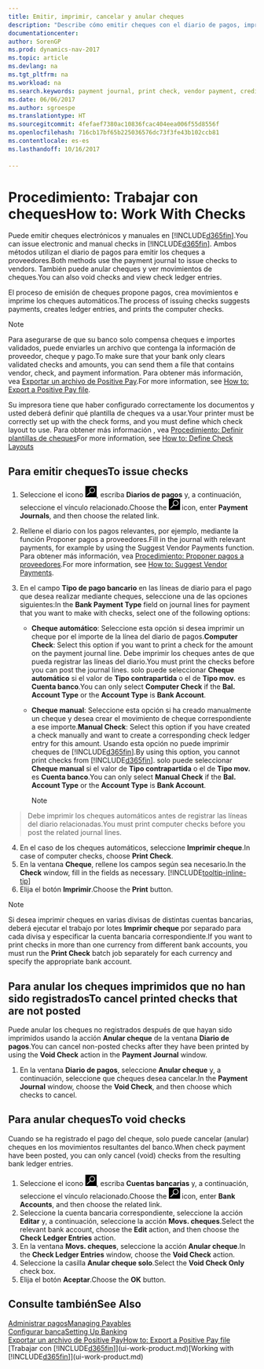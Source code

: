 ```yaml
---
title: Emitir, imprimir, cancelar y anular cheques
description: "Describe cómo emitir cheques con el diario de pagos, imprimir cheques y anular o ver movimientos de cheques en Dynamics NAV."
documentationcenter: 
author: SorenGP
ms.prod: dynamics-nav-2017
ms.topic: article
ms.devlang: na
ms.tgt_pltfrm: na
ms.workload: na
ms.search.keywords: payment journal, print check, vendor payment, creditor, debt, balance due, AP
ms.date: 06/06/2017
ms.author: sgroespe
ms.translationtype: HT
ms.sourcegitcommit: 4fefaef7380ac10836fcac404eea006f55d8556f
ms.openlocfilehash: 716cb17bf65b225036576dc73f3fe43b102ccb81
ms.contentlocale: es-es
ms.lasthandoff: 10/16/2017

---
```

# <a name="how-to-work-with-checks"></a><span data-ttu-id="026d9-103">Procedimiento: Trabajar con cheques</span><span class="sxs-lookup"><span data-stu-id="026d9-103">How to: Work With Checks</span></span>
<span data-ttu-id="026d9-104">Puede emitir cheques electrónicos y manuales en [!INCLUDE[d365fin](includes/d365fin_md.md)].</span><span class="sxs-lookup"><span data-stu-id="026d9-104">You can issue electronic and manual checks in [!INCLUDE[d365fin](includes/d365fin_md.md)].</span></span> <span data-ttu-id="026d9-105">Ambos métodos utilizan el diario de pagos para emitir los cheques a proveedores.</span><span class="sxs-lookup"><span data-stu-id="026d9-105">Both methods use the payment journal to issue checks to vendors.</span></span> <span data-ttu-id="026d9-106">También puede anular cheques y ver movimientos de cheques.</span><span class="sxs-lookup"><span data-stu-id="026d9-106">You can also void checks and view check ledger entries.</span></span>

<span data-ttu-id="026d9-107">El proceso de emisión de cheques propone pagos, crea movimientos e imprime los cheques automáticos.</span><span class="sxs-lookup"><span data-stu-id="026d9-107">The process of issuing checks suggests payments, creates ledger entries, and prints the computer checks.</span></span>

> [!NOTE]  
>   <span data-ttu-id="026d9-108">Para asegurarse de que su banco solo compensa cheques e importes validados, puede enviarles un archivo que contenga la información de proveedor, cheque y pago.</span><span class="sxs-lookup"><span data-stu-id="026d9-108">To make sure that your bank only clears validated checks and amounts, you can send them a file that contains vendor, check, and payment information.</span></span> <span data-ttu-id="026d9-109">Para obtener más información, vea [Exportar un archivo de Positive Pay](finance-how-positive-pay.md).</span><span class="sxs-lookup"><span data-stu-id="026d9-109">For more information, see [How to: Export a Positive Pay file](finance-how-positive-pay.md).</span></span>

<span data-ttu-id="026d9-110">Su impresora tiene que haber configurado correctamente los documentos y usted deberá definir qué plantilla de cheques va a usar.</span><span class="sxs-lookup"><span data-stu-id="026d9-110">Your printer must be correctly set up with the check forms, and you must define which check layout to use.</span></span> <span data-ttu-id="026d9-111">Para obtener más información , vea [Procedimiento: Definir plantillas de cheques](finance-how-define-check-layouts.md)</span><span class="sxs-lookup"><span data-stu-id="026d9-111">For more information, see [How to: Define Check Layouts](finance-how-define-check-layouts.md)</span></span>

## <a name="to-issue-checks"></a><span data-ttu-id="026d9-112">Para emitir cheques</span><span class="sxs-lookup"><span data-stu-id="026d9-112">To issue checks</span></span>
1. <span data-ttu-id="026d9-113">Seleccione el icono ![Buscar página o informe](media/ui-search/search_small.png "icono Buscar página o informe"), escriba **Diarios de pagos** y, a continuación, seleccione el vínculo relacionado.</span><span class="sxs-lookup"><span data-stu-id="026d9-113">Choose the ![Search for Page or Report](media/ui-search/search_small.png "Search for Page or Report icon") icon, enter **Payment Journals**, and then choose the related link.</span></span>
2. <span data-ttu-id="026d9-114">Rellene el diario con los pagos relevantes, por ejemplo, mediante la función Proponer pagos a proveedores.</span><span class="sxs-lookup"><span data-stu-id="026d9-114">Fill in the journal with relevant payments, for example by using the Suggest Vendor Payments function.</span></span> <span data-ttu-id="026d9-115">Para obtener más información, vea [Procedimiento: Proponer pagos a proveedores](payables-how-suggest-vendor-payments.md).</span><span class="sxs-lookup"><span data-stu-id="026d9-115">For more information, see [How to: Suggest Vendor Payments](payables-how-suggest-vendor-payments.md).</span></span>
3. <span data-ttu-id="026d9-116">En el campo **Tipo de pago bancario** en las líneas de diario para el pago que desea realizar mediante cheques, seleccione una de las opciones siguientes:</span><span class="sxs-lookup"><span data-stu-id="026d9-116">In the **Bank Payment Type** field on journal lines for payment that you want to make with checks, select one of the following options:</span></span>

   * <span data-ttu-id="026d9-117">**Cheque automático**: Seleccione esta opción si desea imprimir un cheque por el importe de la línea del diario de pagos.</span><span class="sxs-lookup"><span data-stu-id="026d9-117">**Computer Check**: Select this option if you want to print a check for the amount on the payment journal line.</span></span> <span data-ttu-id="026d9-118">Debe imprimir los cheques antes de que pueda registrar las líneas del diario.</span><span class="sxs-lookup"><span data-stu-id="026d9-118">You must print the checks before you can post the journal lines.</span></span> <span data-ttu-id="026d9-119">solo puede seleccionar **Cheque automático** si el valor de **Tipo contrapartida** o el de **Tipo mov.** es **Cuenta banco**.</span><span class="sxs-lookup"><span data-stu-id="026d9-119">You can only select **Computer Check** if the **Bal. Account Type** or the **Account Type** is **Bank Account**.</span></span>
   * <span data-ttu-id="026d9-120">**Cheque manual**: Seleccione esta opción si ha creado manualmente un cheque y desea crear el movimiento de cheque correspondiente a ese importe.</span><span class="sxs-lookup"><span data-stu-id="026d9-120">**Manual Check**: Select this option if you have created a check manually and want to create a corresponding check ledger entry for this amount.</span></span> <span data-ttu-id="026d9-121">Usando esta opción no puede imprimir cheques de [!INCLUDE[d365fin](includes/d365fin_md.md)].</span><span class="sxs-lookup"><span data-stu-id="026d9-121">By using this option, you cannot print checks from [!INCLUDE[d365fin](includes/d365fin_md.md)].</span></span> <span data-ttu-id="026d9-122">solo puede seleccionar **Cheque manual** si el valor de **Tipo contrapartida** o el de **Tipo mov.** es **Cuenta banco**.</span><span class="sxs-lookup"><span data-stu-id="026d9-122">You can only select **Manual Check** if the **Bal. Account Type** or the **Account Type** is **Bank Account**.</span></span>

     > [!NOTE]  
>   <span data-ttu-id="026d9-123">Debe imprimir los cheques automáticos antes de registrar las líneas del diario relacionadas.</span><span class="sxs-lookup"><span data-stu-id="026d9-123">You must print computer checks before you post the related journal lines.</span></span>
4. <span data-ttu-id="026d9-124">En el caso de los cheques automáticos, seleccione **Imprimir cheque**.</span><span class="sxs-lookup"><span data-stu-id="026d9-124">In case of computer checks, choose **Print Check**.</span></span>
5. <span data-ttu-id="026d9-125">En la ventana **Cheque**, rellene los campos según sea necesario.</span><span class="sxs-lookup"><span data-stu-id="026d9-125">In the **Check** window, fill in the fields as necessary.</span></span> [!INCLUDE[tooltip-inline-tip](includes/tooltip-inline-tip_md.md)]
6. <span data-ttu-id="026d9-126">Elija el botón **Imprimir**.</span><span class="sxs-lookup"><span data-stu-id="026d9-126">Choose the **Print** button.</span></span>

> [!NOTE]  
>   <span data-ttu-id="026d9-127">Si desea imprimir cheques en varias divisas de distintas cuentas bancarias, deberá ejecutar el trabajo por lotes **Imprimir cheque** por separado para cada divisa y especificar la cuenta bancaria correspondiente.</span><span class="sxs-lookup"><span data-stu-id="026d9-127">If you want to print checks in more than one currency from different bank accounts, you must run the **Print Check** batch job separately for each currency and specify the appropriate bank account.</span></span>

## <a name="to-cancel-printed-checks-that-are-not-posted"></a><span data-ttu-id="026d9-128">Para anular los cheques imprimidos que no han sido registrados</span><span class="sxs-lookup"><span data-stu-id="026d9-128">To cancel printed checks that are not posted</span></span>
<span data-ttu-id="026d9-129">Puede anular los cheques no registrados después de que hayan sido imprimidos usando la acción **Anular cheque** de la ventana **Diario de pagos**.</span><span class="sxs-lookup"><span data-stu-id="026d9-129">You can cancel non-posted checks after they have been printed by using the **Void Check** action in the **Payment Journal** window.</span></span>

1. <span data-ttu-id="026d9-130">En la ventana **Diario de pagos**, seleccione **Anular cheque** y, a continuación, seleccione que cheques desea cancelar.</span><span class="sxs-lookup"><span data-stu-id="026d9-130">In the **Payment Journal** window, choose the **Void Check**, and then choose which checks to cancel.</span></span>

## <a name="to-void-checks"></a><span data-ttu-id="026d9-131">Para anular cheques</span><span class="sxs-lookup"><span data-stu-id="026d9-131">To void checks</span></span>
<span data-ttu-id="026d9-132">Cuando se ha registrado el pago del cheque, solo puede cancelar (anular) cheques en los movimientos resultantes del banco.</span><span class="sxs-lookup"><span data-stu-id="026d9-132">When check payment have been posted, you can only cancel (void) checks from the resulting bank ledger entries.</span></span>

1. <span data-ttu-id="026d9-133">Seleccione el icono ![Buscar página o informe](media/ui-search/search_small.png "icono Buscar página o informe"), escriba **Cuentas bancarias** y, a continuación, seleccione el vínculo relacionado.</span><span class="sxs-lookup"><span data-stu-id="026d9-133">Choose the ![Search for Page or Report](media/ui-search/search_small.png "Search for Page or Report icon") icon, enter **Bank Accounts**, and then choose the related link.</span></span>
2. <span data-ttu-id="026d9-134">Seleccione la cuenta bancaria correspondiente, seleccione la acción **Editar** y, a continuación, seleccione la acción **Movs. cheques**.</span><span class="sxs-lookup"><span data-stu-id="026d9-134">Select the relevant bank account, choose the **Edit** action, and then choose the **Check Ledger Entries** action.</span></span>
3. <span data-ttu-id="026d9-135">En la ventana **Movs. cheques**, seleccione la acción **Anular cheque**.</span><span class="sxs-lookup"><span data-stu-id="026d9-135">In the **Check Ledger Entries** window, choose the **Void Check** action.</span></span>
4. <span data-ttu-id="026d9-136">Seleccione la casilla **Anular cheque solo**.</span><span class="sxs-lookup"><span data-stu-id="026d9-136">Select the **Void Check Only** check box.</span></span>
5. <span data-ttu-id="026d9-137">Elija el botón **Aceptar**.</span><span class="sxs-lookup"><span data-stu-id="026d9-137">Choose the **OK** button.</span></span>

## <a name="see-also"></a><span data-ttu-id="026d9-138">Consulte también</span><span class="sxs-lookup"><span data-stu-id="026d9-138">See Also</span></span>
[<span data-ttu-id="026d9-139">Administrar pagos</span><span class="sxs-lookup"><span data-stu-id="026d9-139">Managing Payables</span></span>](payables-manage-payables.md)  
[<span data-ttu-id="026d9-140">Configurar banca</span><span class="sxs-lookup"><span data-stu-id="026d9-140">Setting Up Banking</span></span>](bank-setup-banking.md)  
[<span data-ttu-id="026d9-141">Exportar un archivo de Positive Pay</span><span class="sxs-lookup"><span data-stu-id="026d9-141">How to: Export a Positive Pay file</span></span>](finance-how-positive-pay.md)  
<span data-ttu-id="026d9-142">[Trabajar con [!INCLUDE[d365fin](includes/d365fin_md.md)]](ui-work-product.md)</span><span class="sxs-lookup"><span data-stu-id="026d9-142">[Working with [!INCLUDE[d365fin](includes/d365fin_md.md)]](ui-work-product.md)</span></span>  


